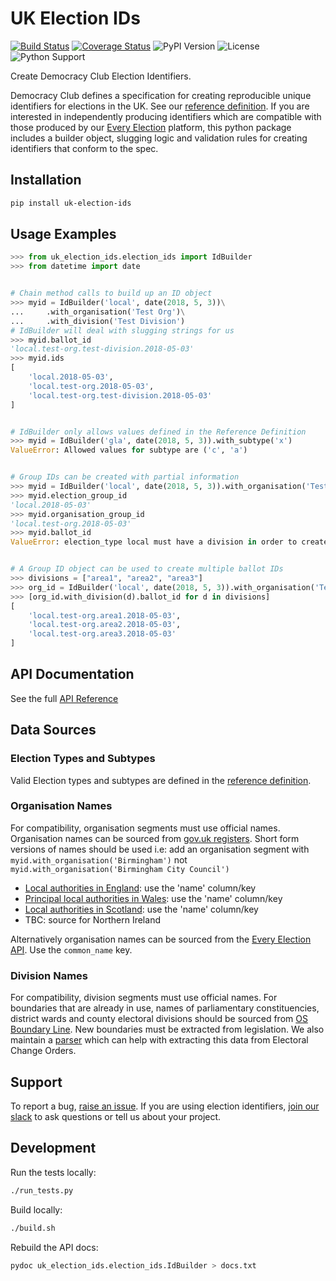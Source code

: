 # UK Election IDs

[![Build Status](https://travis-ci.org/DemocracyClub/uk-election-ids.svg?branch=master)](https://travis-ci.org/DemocracyClub/uk-election-ids)
[![Coverage Status](https://coveralls.io/repos/github/DemocracyClub/uk-election-ids/badge.svg?branch=master)](https://coveralls.io/github/DemocracyClub/uk-election-ids?branch=master)
![PyPI Version](https://img.shields.io/pypi/v/uk-election-ids.svg)
![License](https://img.shields.io/pypi/l/uk-election-ids.svg)
![Python Support](https://img.shields.io/pypi/pyversions/uk-election-ids.svg)

Create Democracy Club Election Identifiers.

Democracy Club defines a specification for creating reproducible unique identifiers for elections in the UK. See our [reference definition](https://elections.democracyclub.org.uk/reference_definition). If you are interested in independently producing identifiers which are compatible with those produced by our [Every Election](https://elections.democracyclub.org.uk/) platform, this python package includes a builder object, slugging logic and validation rules for creating identifiers that conform to the spec.

## Installation

```bash
pip install uk-election-ids
```

## Usage Examples

```python
>>> from uk_election_ids.election_ids import IdBuilder
>>> from datetime import date


# Chain method calls to build up an ID object
>>> myid = IdBuilder('local', date(2018, 5, 3))\
...     .with_organisation('Test Org')\
...     .with_division('Test Division')
# IdBuilder will deal with slugging strings for us
>>> myid.ballot_id
'local.test-org.test-division.2018-05-03'
>>> myid.ids
[
    'local.2018-05-03',
    'local.test-org.2018-05-03',
    'local.test-org.test-division.2018-05-03'
]


# IdBuilder only allows values defined in the Reference Definition
>>> myid = IdBuilder('gla', date(2018, 5, 3)).with_subtype('x')
ValueError: Allowed values for subtype are ('c', 'a')


# Group IDs can be created with partial information
>>> myid = IdBuilder('local', date(2018, 5, 3)).with_organisation('Test Org')
>>> myid.election_group_id
'local.2018-05-03'
>>> myid.organisation_group_id
'local.test-org.2018-05-03'
>>> myid.ballot_id
ValueError: election_type local must have a division in order to create a ballot id


# A Group ID object can be used to create multiple ballot IDs
>>> divisions = ["area1", "area2", "area3"]
>>> org_id = IdBuilder('local', date(2018, 5, 3)).with_organisation('Test Org')
>>> [org_id.with_division(d).ballot_id for d in divisions]
[
    'local.test-org.area1.2018-05-03',
    'local.test-org.area2.2018-05-03',
    'local.test-org.area3.2018-05-03'
]
```

## API Documentation

See the full [API Reference](https://github.com/DemocracyClub/uk-election-ids/blob/master/docs.txt)

## Data Sources

### Election Types and Subtypes

Valid Election types and subtypes are defined in the [reference definition](https://elections.democracyclub.org.uk/reference_definition).


### Organisation Names

For compatibility, organisation segments must use official names. Organisation names can be sourced from [gov.uk registers](https://registers.cloudapps.digital/). Short form versions of names should be used i.e: add an organisation segment with `myid.with_organisation('Birmingham')` not `myid.with_organisation('Birmingham City Council')`

* [Local authorities in England](https://local-authority-eng.register.gov.uk/): use the 'name' column/key
* [Principal local authorities in Wales](https://principal-local-authority.register.gov.uk/): use the 'name' column/key
* [Local authorities in Scotland](https://local-authority-sct.register.gov.uk/): use the 'name' column/key
* TBC: source for Northern Ireland

Alternatively organisation names can be sourced from the [Every Election API](https://elections.democracyclub.org.uk/api/organisations/). Use the `common_name` key.

### Division Names

For compatibility, division segments must use official names. For boundaries that are already in use, names of parliamentary constituencies, district wards and county electoral divisions should be sourced from [OS Boundary Line](https://www.ordnancesurvey.co.uk/business-and-government/products/boundary-line.html). New boundaries must be extracted from legislation. We also maintain a [parser](https://github.com/DemocracyClub/eco-parser) which can help with extracting this data from Electoral Change Orders.

## Support

To report a bug, [raise an issue](https://github.com/DemocracyClub/uk-election-ids/issues). If you are using election identifiers, [join our slack](https://slack.democracyclub.org.uk/) to ask questions or tell us about your project.

## Development

Run the tests locally:

```bash
./run_tests.py
```

Build locally:

```bash
./build.sh
```

Rebuild the API docs:

```bash
pydoc uk_election_ids.election_ids.IdBuilder > docs.txt
```
